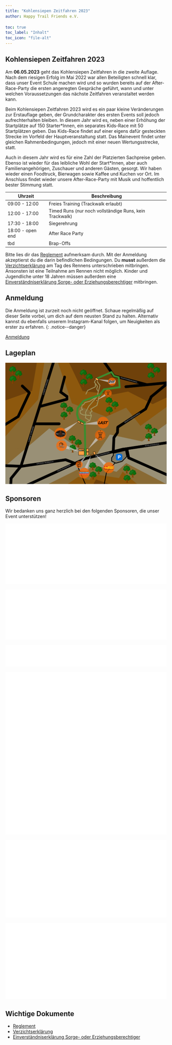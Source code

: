 ```yaml
---
title: "Kohlensiepen Zeitfahren 2023"
author: Happy Trail Friends e.V.

toc: true
toc_label: "Inhalt"
toc_icon: "file-alt"
---
```


## Kohlensiepen Zeitfahren 2023

Am **06.05.2023** geht das Kohlensiepen Zeitfahren in die zweite Auflage. Nach dem riesigen Erfolg im Mai 2022 war allen Beteiligten schnell klar, dass unser Event Schule machen wird und so wurden bereits auf der After-Race-Party die ersten angeregten Gespräche geführt, wann und unter welchen Voraussetzungen das nächste Zeitfahren veranstaltet werden kann. 

Beim Kohlensiepen Zeitfahren 2023 wird es ein paar kleine Veränderungen zur Erstauflage geben, der Grundcharakter des ersten Events soll jedoch aufrechterhalten bleiben. In diesem Jahr wird es, neben einer Erhöhung der Startplätze auf 150 Starter*Innen, ein separates Kids-Race mit 50 Startplätzen geben. Das Kids-Race findet auf einer eigens dafür gesteckten Strecke im Vorfeld der Hauptveranstaltung statt. Das Mainevent findet unter gleichen Rahmenbedingungen, jedoch mit einer neuen Wertungsstrecke, statt. 

Auch in diesem Jahr wird es für eine Zahl der Platzierten Sachpreise geben. Ebenso ist wieder für das leibliche Wohl der Start*Innen, aber auch Familienangehörigen, Zuschauer und anderen Gästen, gesorgt. Wir haben wieder einen Foodtruck, Bierwagen sowie Kaffee und Kuchen vor Ort. Im Anschluss findet wieder unsere After-Race-Party mit Musik und hoffentlich bester Stimmung statt. 

| Uhrzeit | Beschreibung |
| --- | --- |
| 09:00 - 12:00 | Freies Training (Trackwalk erlaubt) |
| 12:00 - 17:00 | Timed Runs (nur noch vollständige Runs, kein Trackwalk) |
| 17:30 - 18:00 | Siegerehrung |
| 18:00 - open end | After Race Party |
| tbd | Brap-Offs |

Bitte lies dir das [Reglement](/assets/documents/zeitfahren2023/Reglement.pdf) aufmerksam durch. Mit der Anmeldung akzeptierst du die darin befindlichen Bedingungen. Du **musst** außerdem die [Verzichtserklärung](/assets/documents/zeitfahren2023/Verzichtserklärung.pdf) am Tag des Rennens unterschrieben mitbringen. Ansonsten ist eine Teilnahme am Rennen nicht möglich. Kinder und Jugendliche unter 18 Jahren müssen außerdem eine [Einverständniserklärung Sorge- oder Erziehungsberechtiger](/assets/documents/zeitfahren2023/Einverständniserklärung%20Sorge-%20oder%20Erziehungsberechtigter.pdf) mitbringen.

## Anmeldung
Die Anmeldung ist zurzeit noch nicht geöffnet. Schaue regelmäßig auf dieser Seite vorbei, um dich auf dem neusten Stand zu halten. Alternativ kannst du ebenfalls unserem Instagram-Kanal folgen, um Neuigkeiten als erster zu erfahren.
{: .notice--danger}

<a href="#" class="btn btn--primary">Anmeldung</a>

## Lageplan
![](/assets/images/zeitfahren/lageplan.png)

## Sponsoren
Wir bedanken uns ganz herzlich bei den folgenden Sponsoren, die unser Event unterstützen!

![](/assets/images/zeitfahren/ixs-logo.png)

![](/assets/images/zeitfahren/muc-off-logo.png)

![](/assets/images/zeitfahren/spank-logo.png)

![](/assets/images/zeitfahren/kumpelbier-logo.png)

![](/assets/images/zeitfahren/ahe-logo.png)

![](/assets/images/zeitfahren/logo-discarvery.png)

## Wichtige Dokumente
* [Reglement](/assets/documents/zeitfahren2023/Reglement.pdf)
* [Verzichtserklärung](/assets/documents/zeitfahren2023/Verzichtserklärung.pdf)
* [Einverständniserklärung Sorge- oder Erziehungsberechtiger](/assets/documents/zeitfahren2023/Einverständniserklärung%20Sorge-%20oder%20Erziehungsberechtigter.pdf)